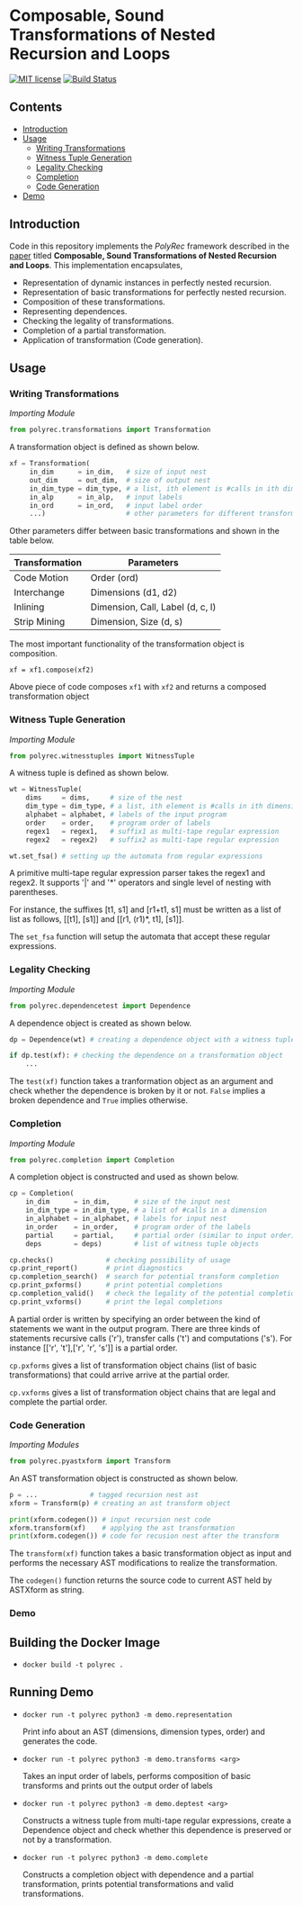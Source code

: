 # Composable, Sound Transformations of Nested Recursion and Loops

[![MIT license](http://img.shields.io/badge/license-MIT-blue.svg)](http://opensource.org/licenses/MIT)
[![Build Status](https://travis-ci.org/kirshanthans/polyrec.svg?branch=master)](https://travis-ci.org/kirshanthans/polyrec)

## Contents
* [Introduction](#introduction)
* [Usage](#usage)
    * [Writing Transformations](#writing-transformations)
    * [Witness Tuple Generation](#witness-tuple-generation)
    * [Legality Checking](#legality-checking)
    * [Completion](#completion)
    * [Code Generation](#code-generation)
* [Demo](#demo)

## Introduction

Code in this repository implements the *PolyRec* framework described in the [paper](10.1145/3314221.3314592) titled **Composable, Sound Transformations of Nested Recursion and Loops**. This implementation encapsulates,

* Representation of dynamic instances in perfectly nested recursion.
* Representation of basic transformations for perfectly nested recursion.
* Composition of these transformations.
* Representing dependences.
* Checking the legality of transformations.
* Completion of a partial transformation.
* Application of transformation (Code generation).

## Usage

### Writing Transformations
*Importing Module*
```python
from polyrec.transformations import Transformation
```
A transformation object is defined as shown below.
```python
xf = Transformation(
     in_dim      = in_dim,   # size of input nest
     out_dim     = out_dim,  # size of output nest
     in_dim_type = dim_type, # a list, ith element is #calls in ith dimension
     in_alp      = in_alp,   # input labels
     in_ord      = in_ord,   # input label order
     ...)                    # other parameters for different transformations
```

Other parameters differ between basic transformations and shown in the table below.

| Transformation | Parameters |
| --- | --- |
| Code Motion | Order (ord) |
| Interchange | Dimensions (d1, d2) |
| Inlining | Dimension, Call, Label (d, c, l) |
| Strip Mining | Dimension, Size (d, s) |

The most important functionality of the transformation object is composition.

``xf = xf1.compose(xf2)``

Above piece of code composes ``xf1`` with ``xf2`` and returns a composed transformation object

### Witness Tuple Generation
*Importing Module*
```python
from polyrec.witnesstuples import WitnessTuple
```
A witness tuple is defined as shown below.
```python
wt = WitnessTuple(
    dims     = dims,     # size of the nest
    dim_type = dim_type, # a list, ith element is #calls in ith dimension
    alphabet = alphabet, # labels of the input program
    order    = order,    # program order of labels
    regex1   = regex1,   # suffix1 as multi-tape regular expression
    regex2   = regex2)   # suffix2 as multi-tape regular expression

wt.set_fsa() # setting up the automata from regular expressions
```
A primitive multi-tape regular expression parser takes the regex1 and regex2. It supports '|' and '*' operators and single level of nesting with parentheses.

For instance, the suffixes [t1, s1] and [r1+t1, s1] must be written as a list of list as follows, [[t1], [s1]] and [[r1, (r1)*, t1], [s1]].

The ``set_fsa`` function will setup the automata that accept these regular expressions.

### Legality Checking 
*Importing Module*
```python
from polyrec.dependencetest import Dependence 
```
A dependence object is created as shown below.
```python
dp = Dependence(wt) # creating a dependence object with a witness tuple

if dp.test(xf): # checking the dependence on a transformation object
    ...
```
The ``test(xf)`` function takes a tranformation object as an argument and check whether the dependence is broken by it or not. ``False`` implies a broken dependence and ``True`` implies otherwise.

### Completion
*Importing Module*
```python
from polyrec.completion import Completion 
```
A completion object is constructed and used as shown below.
```python
cp = Completion(
    in_dim      = in_dim,      # size of the input nest
    in_dim_type = in_dim_type, # a list of #calls in a dimension
    in_alphabet = in_alphabet, # labels for input nest
    in_order    = in_order,    # program order of the labels
    partial     = partial,     # partial order (similar to input order)
    deps        = deps)        # list of witness tuple objects

cp.checks()             # checking possibility of usage
cp.print_report()       # print diagnostics
cp.completion_search()  # search for potential transform completion
cp.print_pxforms()      # print potential completions
cp.completion_valid()   # check the legality of the potential completions
cp.print_vxforms()      # print the legal completions 
```
A partial order is written by specifying an order between the kind of statements we want in the output program.
There are three kinds of statements recursive calls ('r'), transfer calls ('t') and computations ('s').
For instance [['r', 't'],['r', 'r', 's']] is a partial order.

``cp.pxforms`` gives a list of transformation object chains (list of basic transformations) that could arrive arrive at the partial order.

``cp.vxforms`` gives a list of transformation object chains that are legal and complete the partial order.

### Code Generation
*Importing Modules*
```python
from polyrec.pyastxform import Transform
```
An AST transformation object is constructed as shown below.
```python
p = ...             # tagged recursion nest ast
xform = Transform(p) # creating an ast transform object

print(xform.codegen()) # input recursion nest code
xform.transform(xf)    # applying the ast transformation
print(xform.codegen()) # code for recusion nest after the transform
```
The ``transform(xf)`` function takes a basic transformation object as input and performs the necessary AST modifications to realize the transformation.

The ``codegen()`` function returns the source code to current AST held by ASTXform as string.

### Demo

## Building the Docker Image
* ``docker build -t polyrec .``

## Running Demo
* ``docker run -t polyrec python3 -m demo.representation``

    Print info about an AST (dimensions, dimension types, order) and generates the code. 

* ``docker run -t polyrec python3 -m demo.transforms <arg>``

    Takes an input order of labels, performs composition of basic transforms and prints out the output order of labels

* ``docker run -t polyrec python3 -m demo.deptest <arg>``
    
    Constructs a witness tuple from multi-tape regular expressions, create a Dependence object and check whether this dependence is preserved or not by a transformation. 

* ``docker run -t polyrec python3 -m demo.complete``

    Constructs a completion object with dependence and a partial transformation, prints potential transformations and valid transformations.